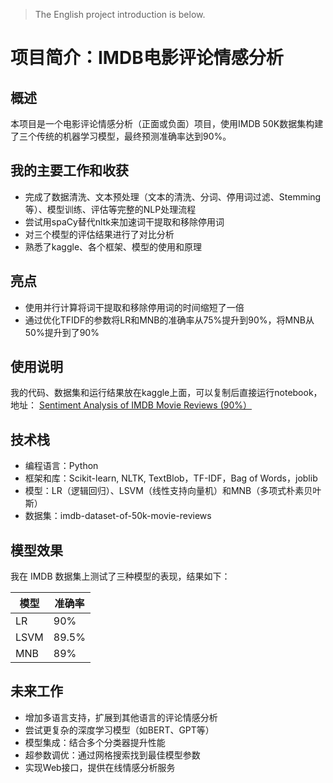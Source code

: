> The English project introduction is below.

# 项目简介：IMDB电影评论情感分析
## 概述
本项目是一个电影评论情感分析（正面或负面）项目，使用IMDB 50K数据集构建了三个传统的机器学习模型，最终预测准确率达到90%。
## 我的主要工作和收获
- 完成了数据清洗、文本预处理（文本的清洗、分词、停用词过滤、Stemming等）、模型训练、评估等完整的NLP处理流程
- 尝试用spaCy替代nltk来加速词干提取和移除停用词
- 对三个模型的评估结果进行了对比分析
- 熟悉了kaggle、各个框架、模型的使用和原理
## 亮点
- 使用并行计算将词干提取和移除停用词的时间缩短了一倍
- 通过优化TFIDF的参数将LR和MNB的准确率从75%提升到90%，将MNB从50%提升到了90%
## 使用说明
我的代码、数据集和运行结果放在kaggle上面，可以复制后直接运行notebook，地址： [Sentiment Analysis of IMDB Movie Reviews (90%）](https://www.kaggle.com/code/chenxucool/sentiment-analysis-of-imdb-movie-reviews-90)
## 技术栈
- 编程语言：Python 
- 框架和库：Scikit-learn, NLTK, TextBlob，TF-IDF，Bag of Words，joblib
- 模型：LR（逻辑回归）、LSVM（线性支持向量机）和MNB（多项式朴素贝叶斯）
- 数据集：imdb-dataset-of-50k-movie-reviews

## 模型效果

我在 IMDB 数据集上测试了三种模型的表现，结果如下：

| 模型        | 准确率  |
|-------------|---------|
| LR        | 90%     |
| LSVM | 89.5%     |
| MNB | 89%     |

## 未来工作
- 增加多语言支持，扩展到其他语言的评论情感分析
- 尝试更复杂的深度学习模型（如BERT、GPT等）
- 模型集成：结合多个分类器提升性能
- 超参数调优：通过网格搜索找到最佳模型参数
- 实现Web接口，提供在线情感分析服务

